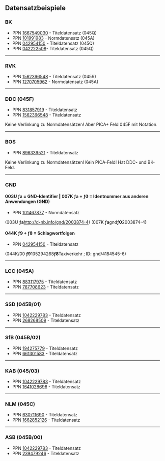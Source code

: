 ## Datensatzbeispiele

### BK

- PPN [1667549030](https://kxp.k10plus.de/DB=2.1/PPNSET?PPN=1667549030) - Titeldatensatz (045Q)
- PPN [101991983](https://kxp.k10plus.de/DB=2.1/PPNSET?PPN=101991983) - Normdatensatz (045A)
- PPN [042954150](https://kxp.k10plus.de/DB=2.1/PPNSET?PPN=042954150) - Titeldatensatz (045Q)
- PPN [042222508](https://kxp.k10plus.de/DB=2.1/PPNSET?PPN=042222508)- Titeldatensatz (045Q)

---
### RVK

- PPN [1562366548](https://kxp.k10plus.de/DB=2.1/PPNSET?PPN=1562366548) - Titeldatensatz (045R)
- PPN [1270705962](https://kxp.k10plus.de/DB=2.1/PPNSET?PPN=1270705962) - Normdatensatz (045A)

---
### DDC (045F)

- PPN [831857919](https://kxp.k10plus.de/DB=2.1/PPNSET?PPN=831857919) - Titeldatensatz
- PPN [1562366548](https://kxp.k10plus.de/DB=2.1/PPNSET?PPN=1562366548) - Titeldatensatz

Keine Verlinkung zu Normdatensätzen!
Aber PICA+ Feld 045F mit Notation.

---
### BOS

- PPN [896339521](https://kxp.k10plus.de/DB=2.1/PPNSET?PPN=896339521) - Titeldatensatz

Keine Verlinkung zu Normdatensätzen!
Kein PICA-Feld!
Hat DDC- und BK-Feld.

---
### GND
#### 003U ƒa = GND-Identifier | 007K ƒa +  ƒ0 = Identnummer aus anderen Anwendungen (GND) 

- PPN [101467877](https://kxp.k10plus.de/DB=2.1/PPNSET?PPN=101467877) - Normdatensatz

(003U **ƒa**http://d-nb.info/gnd/2003874-4)
(007K **ƒa**gnd**ƒ0**2003874-4)
 
#### 044K ƒ9 + ƒ8 = Schlagwortfolgen

- PPN [042954150](https://kxp.k10plus.de/DB=2.1/PPNSET?PPN=042954150) - Titeldatensatz

(044K/00 **ƒ9**105294268**ƒ8**Taxiverkehr ; ID: gnd/4184545-6)

---

### LCC (045A)

- PPN [883117975](https://kxp.k10plus.de/DB=2.1/PPNSET?PPN=883117975) - Titeldatensatz
- PPN [787708623](https://kxp.k10plus.de/DB=2.1/PPNSET?PPN=787708623) - Titeldatensatz

---

### SSD (045B/01)

- PPN [1042229783](https://kxp.k10plus.de/DB=2.1/PPNSET?PPN=1042229783) - Titeldatensatz
- PPN [268268509](https://kxp.k10plus.de/DB=2.1/PPNSET?PPN=268268509) - Titeldatensatz

---

### SfB (045B/02)

- PPN [194275779](https://kxp.k10plus.de/DB=2.1/PPNSET?PPN=194275779) - Titeldatensatz
- PPN [661301583](https://kxp.k10plus.de/DB=2.1/PPNSET?PPN=661301583) - Titeldatensatz

---

### KAB (045/03)

- PPN [1042229783](https://kxp.k10plus.de/DB=2.1/PPNSET?PPN=1042229783) - Titeldatensatz
- PPN [1641028696](https://kxp.k10plus.de/DB=2.1/PPNSET?PPN=1641028696) - Titeldatensatz

---

### NLM (045C)

- PPN [630711690](https://kxp.k10plus.de/DB=2.1/PPNSET?PPN=630711690) - Titeldatensatz
- PPN [1662852126](https://kxp.k10plus.de/DB=2.1/PPNSET?PPN=1662852126) - Titeldatensatz

---

### ASB (045B/00)

- PPN [1042229783](https://kxp.k10plus.de/DB=2.1/PPNSET?PPN=1042229783) - Titeldatensatz
- PPN [239479246](https://kxp.k10plus.de/DB=2.1/PPNSET?PPN=239479246) - Titeldatensatz

